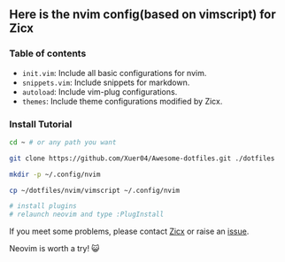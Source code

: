 ## Here is the nvim config(based on vimscript) for Zicx

### Table of contents

- `init.vim`: Include all basic configurations for nvim.
- `snippets.vim`: Include snippets for markdown.
- `autoload`: Include vim-plug configurations.
- `themes`: Include theme configurations modified by Zicx.

### Install Tutorial

```bash
cd ~ # or any path you want

git clone https://github.com/Xuer04/Awesome-dotfiles.git ./dotfiles

mkdir -p ~/.config/nvim

cp ~/dotfiles/nvim/vimscript ~/.config/nvim

# install plugins
# relaunch neovim and type :PlugInstall
```

If you meet some problems, please contact [Zicx](https://github.com/Xuer04) or raise an [issue](https://github.com/Xuer04/Awesome-dotfiles/issues).

Neovim is worth a try! 😺
